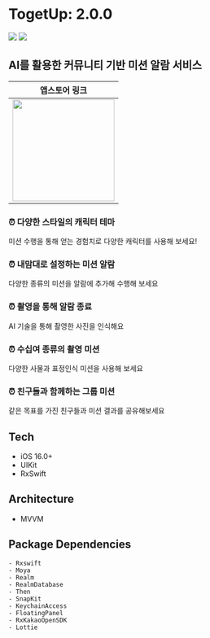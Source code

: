# TogetUp: 2.0.0
![](https://github.com/Wake-up-together-TogetUp/Togetup-iOS-Refactoring/assets/78905994/5af4b461-1fc5-4854-9bb1-aba8d65cd2b8)
![](https://github.com/Wake-up-together-TogetUp/Togetup-iOS-Refactoring/assets/78905994/72b58941-826e-4301-9d1e-6a84f910be94)

## AI를 활용한 커뮤니티 기반 미션 알람 서비스
| 앱스토어 링크 |
|----------|
|<img src="https://github.com/Wake-up-together-TogetUp/Togetup-iOS-Refactoring/assets/78905994/36792516-9c6e-4763-9316-4b4fb9c6d6cf" width="200" height="200">|

### ⏰ 다양한 스타일의 캐릭터 테마
미션 수행을 통해 얻는 경험치로 다양한 캐릭터를 사용해 보세요!

### ⏰ 내맘대로 설정하는 미션 알람
다양한 종류의 미션을 알람에 추가해 수행해 보세요

### ⏰ 촬영을 통해 알람 종료
AI 기술을 통해 촬영한 사진을 인식해요

### ⏰ 수십여 종류의 촬영 미션
다양한 사물과 표정인식 미션을 사용해 보세요

### ⏰ 친구들과 함께하는 그룹 미션
같은 목표를 가진 친구들과 미션 결과를 공유해보세요

## Tech
* iOS 16.0+
* UIKit
* RxSwift

## Architecture
* MVVM

## Package Dependencies
```
- Rxswift
- Moya
- Realm
- RealmDatabase
- Then
- SnapKit
- KeychainAccess
- FloatingPanel
- RxKakaoOpenSDK
- Lottie
```